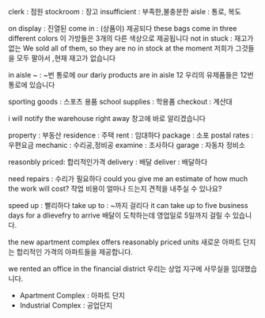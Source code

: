 clerk : 점원
stockroom : 장고
insufficient : 부족한,불충분한
aisle : 통로, 복도

on display : 진열된
come in : (상품이) 제공되다
these bags come in three different colors 
이 가방들은 3개의 다른 색상으로 제공됩니다
not in stuck : 재고가 없는
We sold all of them, so they are no in stock at the moment
저희가 그것들을 모두 팔아서 ,현재 재고가 없습니다

in aisle ~ : ~번 통로에
our dariy products are in aisle 12
우리의 유제품들은 12번 통로에 있습니다

sporting goods  : 스포츠 용품
school supplies : 학용품
checkout : 계산대

i will notify the warehouse right away
창고에 바로 알리겠습니다

property : 부동산
residence : 주택
rent : 임대하다
package : 소포
postal rates : 우편요금
mechanic : 수리공,정비공
examine : 조사하다
garage : 자동차 정비소

reasonbly priced: 합리적인가격
delivery : 배달
deliver : 배달하다

need repairs : 수리가 필요하다
could you give me an estimate of how much the work will cost?
작업 비용이 얼마나 드는지 견적을 내주실 수 있나요?

speed up : 빨리하다
take up to : ~까지 걸리다
it can take up to five business days for a dlievefry to arrive
배달이 도착하는데 영업일로 5일까지 걸릴 수 있습니다.

the new apartment complex offers reasonably priced units
새로운 아파트 단지는 합리적인 가격의 아파트들을 제공합니다.

we rented an office in the financial district
우리는 상업 지구에 사무실을 임대했습니다.


- Apartment Complex : 아파트 단지
- Industrial Complex : 공업단지